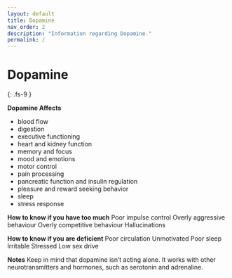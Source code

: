 ```yaml
---
layout: default
title: Dopamine
nav_order: 2
description: "Information regarding Dopamine."
permalink: /
---
```


# Dopamine
{: .fs-9 }

**Dopamine Affects**
-   blood flow
-   digestion
-   executive functioning
-   heart and kidney function
-   memory and focus
-   mood and emotions
-   motor control
-   pain processing
-   pancreatic function and insulin regulation
-   pleasure and reward seeking behavior
-   sleep
-   stress response

**How to know if you have too much**
Poor impulse control
Overly aggressive behaviour
Overly competitive behaviour
Hallucinations

**How to know if you are deficient**
Poor circulation
Unmotivated
Poor sleep
Irritable
Stressed
Low sex drive

**Notes**
Keep in mind that dopamine isn’t acting alone. It works with other neurotransmitters and hormones, such as serotonin and adrenaline.

